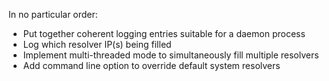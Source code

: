 In no particular order:

* Put together coherent logging entries suitable for a daemon process
* Log which resolver IP(s) being filled
* Implement multi-threaded mode to simultaneously fill multiple resolvers
* Add command line option to override default system resolvers

